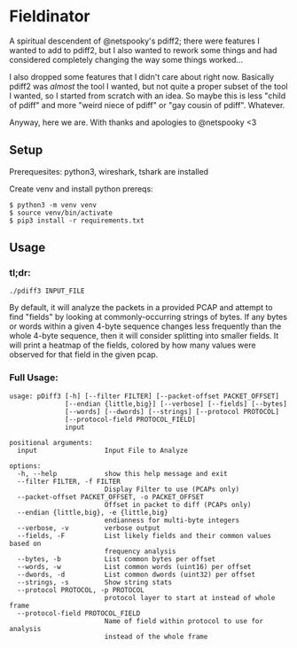 Fieldinator
============

A spiritual descendent of @netspooky's pdiff2; there were features I wanted
to add to pdiff2, but I also wanted to rework some things and had considered
completely changing the way some things worked...

I also dropped some features that I didn't care about right now. Basically
pdiff2 was _almost_ the tool I wanted, but not quite a proper subset of the
tool I wanted, so I started from scratch with an idea. So maybe this is less
"child of pdiff" and more "weird niece of pdiff" or "gay cousin of pdiff".
Whatever.

Anyway, here we are. With thanks and apologies to @netspooky <3


Setup
-----

Prerequesites: python3, wireshark, tshark are installed

Create venv and install python prereqs:
```
$ python3 -m venv venv
$ source venv/bin/activate
$ pip3 install -r requirements.txt
```

Usage
-----

### tl;dr:
```
./pdiff3 INPUT_FILE
```

By default, it will analyze the packets in a provided PCAP and attempt to find
"fields" by looking at commonly-occurring strings of bytes. If any bytes or
words within a given 4-byte sequence changes less frequently than the whole
4-byte sequence, then it will consider splitting into smaller fields. It will
print a heatmap of the fields, colored by how many values were observed for
that field in the given pcap.

### Full Usage:
```
usage: pDiff3 [-h] [--filter FILTER] [--packet-offset PACKET_OFFSET]
              [--endian {little,big}] [--verbose] [--fields] [--bytes]
              [--words] [--dwords] [--strings] [--protocol PROTOCOL]
              [--protocol-field PROTOCOL_FIELD]
              input

positional arguments:
  input                 Input File to Analyze

options:
  -h, --help            show this help message and exit
  --filter FILTER, -f FILTER
                        Display Filter to use (PCAPs only)
  --packet-offset PACKET_OFFSET, -o PACKET_OFFSET
                        Offset in packet to diff (PCAPs only)
  --endian {little,big}, -e {little,big}
                        endianness for multi-byte integers
  --verbose, -v         verbose output
  --fields, -F          List likely fields and their common values based on
                        frequency analysis
  --bytes, -b           List common bytes per offset
  --words, -w           List common words (uint16) per offset
  --dwords, -d          List common dwords (uint32) per offset
  --strings, -s         Show string stats
  --protocol PROTOCOL, -p PROTOCOL
                        protocol layer to start at instead of whole frame
  --protocol-field PROTOCOL_FIELD
                        Name of field within protocol to use for analysis
                        instead of the whole frame
```
